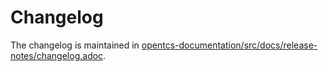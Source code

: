 <!--
SPDX-FileCopyrightText: The openTCS Authors
SPDX-License-Identifier: CC-BY-4.0
-->

# Changelog

The changelog is maintained in [opentcs-documentation/src/docs/release-notes/changelog.adoc](./opentcs-documentation/src/docs/release-notes/changelog.adoc).
